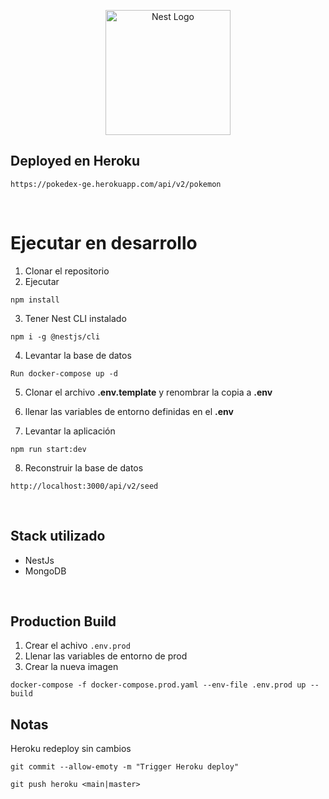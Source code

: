 <p align="center">
  <a href="http://nestjs.com/" target="blank"><img src="https://nestjs.com/img/logo-small.svg" width="200" alt="Nest Logo" /></a>
</p>

## Deployed en Heroku
```
https://pokedex-ge.herokuapp.com/api/v2/pokemon
```
<br/>

# Ejecutar en desarrollo

1. Clonar el repositorio
2. Ejecutar
```
npm install
```

3. Tener Nest CLI instalado
```
npm i -g @nestjs/cli
```

4. Levantar la base de datos
```
Run docker-compose up -d
```

5. Clonar el archivo __.env.template__ y renombrar la copia a __.env__

6. llenar las variables de entorno definidas en el __.env__

7. Levantar la aplicación
```
npm run start:dev
```

8. Reconstruir la base de datos
```
http://localhost:3000/api/v2/seed
```
<br/>

## Stack utilizado
* NestJs
* MongoDB

<br/>

## Production Build
1. Crear el achivo ```.env.prod```
2. Llenar las variables de entorno de prod
3. Crear la nueva imagen
```
docker-compose -f docker-compose.prod.yaml --env-file .env.prod up --build
```

## Notas

Heroku redeploy sin cambios
```
git commit --allow-emoty -m "Trigger Heroku deploy"

git push heroku <main|master>
```

